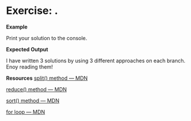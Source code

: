 # Exercise:  .



**Example** 



Print your solution to the console.

 **Expected Output**




I have written 3 solutions by using 3 different approaches on each branch. Enoy reading them!


**Resources**
[split() method — MDN](https://developer.mozilla.org/en-US/docs/Web/JavaScript/Reference/Global_Objects/String/split)

[reduce() method — MDN](https://developer.mozilla.org/en-US/docs/Web/JavaScript/Reference/Global_Objects/Array/reduce)

[sort() method — MDN](https://developer.mozilla.org/en-US/docs/Web/JavaScript/Reference/Global_Objects/Array/sort)

[for loop — MDN](https://developer.mozilla.org/en-US/docs/Web/JavaScript/Reference/Statements/for)
